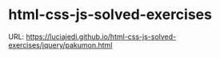 # html-css-js-solved-exercises

URL: https://luciajedi.github.io/html-css-js-solved-exercises/jquery/pakumon.html
